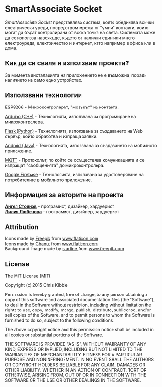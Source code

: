 # **SmartAssociate Socket**

*SmartAssociate Socket* представлява система, която обединява всички електрически уреди, посредством мрежа от "умни" контакти, които могат да бъдат контролирани от всяка точка на света. Системата може да се използва навсякъде, където са налични един или много електроуреди, електричество и интернет, като например в офиса или в дома.

## Как да си сваля и използвам проекта?

За момента инсталацията на приложението не е възможна, поради наличието на само едно устройство.

## Използвани технологии

[ESP8266](https://www.espressif.com/en/products/socs/esp8266) - Микроконтролерът, "мозъкът" на контакта.

[Arduino (C++)](https://www.arduino.cc/) - Технологията, използвана за програмиране на микроконтролера.

[Flask (Python)](https://flask.palletsprojects.com/en/1.1.x/) - Технологията, използвана за създаването на Web сървър, който обработва и изпраща заявки.

[Android (Java)](https://developer.android.com/) - Технологията, използвана за създаването на мобилното приложение.

[MQTT](https://mqtt.org/) - Протоколът, по който се осъществява комуникацията и се изпращат "съобщенията" до микроконтролера.

[Google Firebase](https://firebase.google.com/) - Технологията, използвана за удостоверяване на потребителите в мобилното приложение.

## Информация за авторите на проекта

[**Ангел Стоянов**](https://github.com/AngelStoyanov33) - програмист, дизайнер, хардуерист
</br>
[**Лилия Любенова**](https://github.com/Lilly7777) - програмист, дизайнер, хардуерист

## Attribution
<div>Icons made by <a href="https://www.freepik.com" title="Freepik">Freepik</a> from <a href="https://www.flaticon.com/" title="Flaticon">www.flaticon.com</a></div>
<div>Icons made by <a href="https://www.flaticon.com/authors/chanut" title="Chanut">Chanut</a> from <a href="https://www.flaticon.com/" title="Flaticon">www.flaticon.com</a></div>
<div>Background image made by <a href="https://www.freepik.com" title="Freepik">starline </a> from <a href="http://www.freepik.com" title="Flaticon">www.freepik.com</a></div>

## License

The MIT License (MIT)

Copyright (c) 2015 Chris Kibble

Permission is hereby granted, free of charge, to any person obtaining a copy of this software and associated documentation files (the "Software"), to deal in the Software without restriction, including without limitation the rights to use, copy, modify, merge, publish, distribute, sublicense, and/or sell copies of the Software, and to permit persons to whom the Software is furnished to do so, subject to the following conditions:

The above copyright notice and this permission notice shall be included in all copies or substantial portions of the Software.

THE SOFTWARE IS PROVIDED "AS IS", WITHOUT WARRANTY OF ANY KIND, EXPRESS OR IMPLIED, INCLUDING BUT NOT LIMITED TO THE WARRANTIES OF MERCHANTABILITY, FITNESS FOR A PARTICULAR PURPOSE AND NONINFRINGEMENT. IN NO EVENT SHALL THE AUTHORS OR COPYRIGHT HOLDERS BE LIABLE FOR ANY CLAIM, DAMAGES OR OTHER LIABILITY, WHETHER IN AN ACTION OF CONTRACT, TORT OR OTHERWISE, ARISING FROM, OUT OF OR IN CONNECTION WITH THE SOFTWARE OR THE USE OR OTHER DEALINGS IN THE SOFTWARE.
